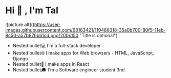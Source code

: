    # Hi 👋 , I'm Tal #
![picture alt]((https://user-images.githubusercontent.com/68163421/110486318-35a0b700-80f5-11eb-8c50-a57b876bb1cd.png/200x150 "Title is optional")

 * Nested bullet💻 I'm a full-stack developer
 * Nested bullet🌐 I make apps for Web browsers - HTML, JavaScript, Django
 * Nested bullet📱  I make apps in React
 * Nested bullet🎓 I'm a Software engineer student 3nd


 
